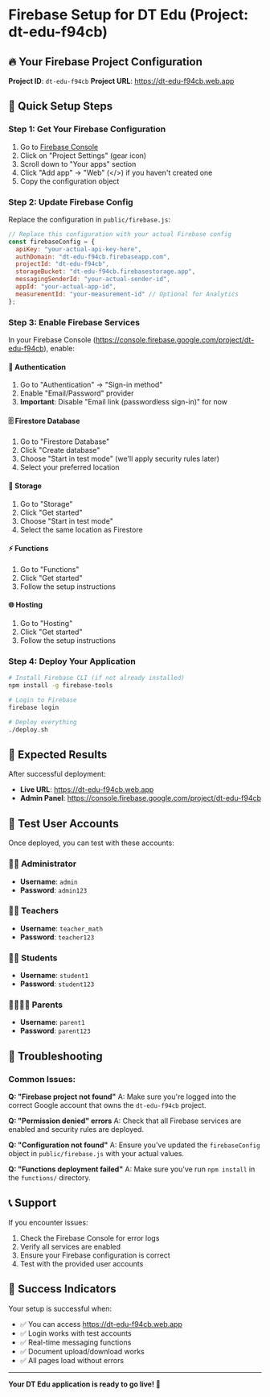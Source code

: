 # Firebase Setup for DT Edu (Project: dt-edu-f94cb)

## 🔥 Your Firebase Project Configuration

**Project ID**: `dt-edu-f94cb`
**Project URL**: https://dt-edu-f94cb.web.app

## 🚀 Quick Setup Steps

### Step 1: Get Your Firebase Configuration
1. Go to [Firebase Console](https://console.firebase.google.com/project/dt-edu-f94cb)
2. Click on "Project Settings" (gear icon)
3. Scroll down to "Your apps" section
4. Click "Add app" → "Web" (</>) if you haven't created one
5. Copy the configuration object

### Step 2: Update Firebase Config
Replace the configuration in `public/firebase.js`:

```javascript
// Replace this configuration with your actual Firebase config
const firebaseConfig = {
  apiKey: "your-actual-api-key-here",
  authDomain: "dt-edu-f94cb.firebaseapp.com",
  projectId: "dt-edu-f94cb",
  storageBucket: "dt-edu-f94cb.firebasestorage.app",
  messagingSenderId: "your-actual-sender-id",
  appId: "your-actual-app-id",
  measurementId: "your-measurement-id" // Optional for Analytics
};
```

### Step 3: Enable Firebase Services
In your Firebase Console (https://console.firebase.google.com/project/dt-edu-f94cb), enable:

#### 🔐 Authentication
1. Go to "Authentication" → "Sign-in method"
2. Enable "Email/Password" provider
3. **Important**: Disable "Email link (passwordless sign-in)" for now

#### 🗄️ Firestore Database
1. Go to "Firestore Database"
2. Click "Create database"
3. Choose "Start in test mode" (we'll apply security rules later)
4. Select your preferred location

#### 📁 Storage
1. Go to "Storage"
2. Click "Get started"
3. Choose "Start in test mode"
4. Select the same location as Firestore

#### ⚡ Functions
1. Go to "Functions"
2. Click "Get started"
3. Follow the setup instructions

#### 🌐 Hosting
1. Go to "Hosting"
2. Click "Get started"
3. Follow the setup instructions

### Step 4: Deploy Your Application
```bash
# Install Firebase CLI (if not already installed)
npm install -g firebase-tools

# Login to Firebase
firebase login

# Deploy everything
./deploy.sh
```

## 🎯 Expected Results

After successful deployment:
- **Live URL**: https://dt-edu-f94cb.web.app
- **Admin Panel**: https://console.firebase.google.com/project/dt-edu-f94cb

## 👥 Test User Accounts

Once deployed, you can test with these accounts:

### 👨‍💼 Administrator
- **Username**: `admin`
- **Password**: `admin123`

### 👨‍🏫 Teachers
- **Username**: `teacher_math`
- **Password**: `teacher123`

### 👨‍🎓 Students  
- **Username**: `student1`
- **Password**: `student123`

### 👨‍👩‍👧‍👦 Parents
- **Username**: `parent1`
- **Password**: `parent123`

## 🔧 Troubleshooting

### Common Issues:

**Q: "Firebase project not found"**
A: Make sure you're logged into the correct Google account that owns the `dt-edu-f94cb` project.

**Q: "Permission denied" errors**
A: Check that all Firebase services are enabled and security rules are deployed.

**Q: "Configuration not found"**
A: Ensure you've updated the `firebaseConfig` object in `public/firebase.js` with your actual values.

**Q: "Functions deployment failed"**
A: Make sure you've run `npm install` in the `functions/` directory.

## 📞 Support

If you encounter issues:
1. Check the Firebase Console for error logs
2. Verify all services are enabled
3. Ensure your Firebase configuration is correct
4. Test with the provided user accounts

## 🎉 Success Indicators

Your setup is successful when:
- ✅ You can access https://dt-edu-f94cb.web.app
- ✅ Login works with test accounts
- ✅ Real-time messaging functions
- ✅ Document upload/download works
- ✅ All pages load without errors

---

**Your DT Edu application is ready to go live! 🚀**